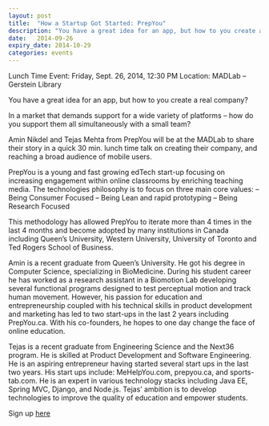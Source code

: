 ```yaml
---
layout: post
title:  "How a Startup Got Started: PrepYou"
description: "You have a great idea for an app, but how to you create a real company?"
date:   2014-09-26
expiry_date: 2014-10-29
categories: events
---
```


Lunch Time Event: Friday, Sept. 26, 2014, 12:30 PM
Location: MADLab – Gerstein Library

You have a great idea for an app, but how to you create a real company?

In a market that demands support for a wide variety of platforms – how do you support them all simultaneously with a small team?

Amin Nikdel and Tejas Mehta from PrepYou will be at the MADLab to share their story in a quick 30 min. lunch time talk on creating their company, and reaching a broad audience of mobile users.

PrepYou is a young and fast growing edTech start-up focusing on increasing engagement within
online classrooms by enriching teaching media. The technologies philosophy is to focus on three main
core values:
– Being Consumer Focused
– Being Lean and rapid prototyping
– Being Research Focused

This methodology has allowed PrepYou to iterate more than 4 times in the last 4 months and
become adopted by many institutions in Canada including Queen’s University, Western University,
University of Toronto and Ted Rogers School of Business.

Amin is a recent graduate from Queen’s University. He got his degree in Computer Science, specializing in BioMedicine. During his student career he has worked as a research assistant in a Biomotion Lab developing several functional programs designed to test perceptual motion and track human movement. However, his passion for education and entrepreneurship coupled with his technical skills in product development and marketing has led to two start-ups in the last 2 years including PrepYou.ca. With his co-founders, he hopes to one day change the face of online education.

Tejas is a recent graduate from Engineering Science and the Next36 program. He is skilled at Product Development and Software Engineering. He is an aspiring entrepreneur having started several start ups in the last two years. His start ups include: MeHelpYou.com, prepyou.ca, and sports-tab.com. He is an expert in various technology stacks including Java EE, Spring MVC, Django, and Node.js. Tejas’ ambition is to develop technologies to improve the quality of education and empower students.

Sign up [here](http://www.eventbrite.ca/e/how-a-startup-got-started-prepyou-tickets-13287823237?ref=ebtnebregn)
